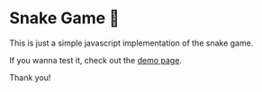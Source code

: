 # Snake Game 🐍

This is just a simple javascript implementation of the snake game.

If you wanna test it, check out the [demo page](https://caioferrarezi.github.io/snake-game/demo/).

Thank you!
